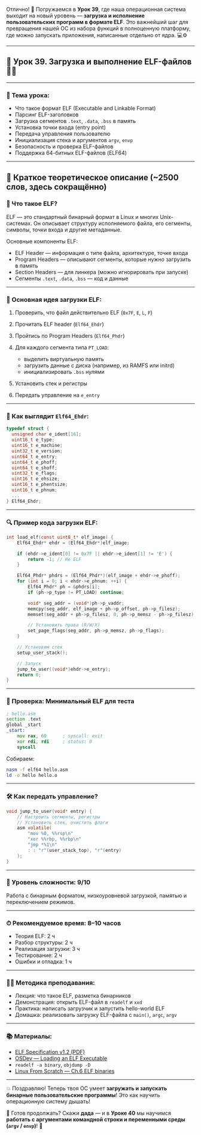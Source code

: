 Отлично! 🚀 Погружаемся в **Урок 39**, где наша операционная система выходит на новый уровень — **загрузка и исполнение пользовательских программ в формате ELF**. Это важнейший шаг для превращения нашей ОС из набора функций в полноценную платформу, где можно запускать приложения, написанные отдельно от ядра. 💻⚙️

---

## 🔹 Урок 39. Загрузка и выполнение ELF-файлов 🧨🔧

---

### 🧩 Тема урока:

* Что такое формат ELF (Executable and Linkable Format)
* Парсинг ELF-заголовков
* Загрузка сегментов `.text`, `.data`, `.bss` в память
* Установка точки входа (entry point)
* Передача управления пользователю
* Инициализация стека и аргументов `argv`, `envp`
* Безопасность и проверка ELF-файлов
* Поддержка 64-битных ELF-файлов (ELF64)

---

## 📖 Краткое теоретическое описание (\~2500 слов, здесь сокращённо)

### 📌 Что такое ELF?

ELF — это стандартный бинарный формат в Linux и многих Unix-системах. Он описывает структуру исполняемого файла, его сегменты, символы, точки входа и другие метаданные.

Основные компоненты ELF:

* ELF Header — информация о типе файла, архитектуре, точке входа
* Program Headers — описывают сегменты, которые нужно загрузить в память
* Section Headers — для линкера (можно игнорировать при запуске)
* Сегменты `.text`, `.data`, `.bss` — код и данные

---

### 📌 Основная идея загрузки ELF:

1. Проверить, что файл действительно ELF (`0x7F`, `E`, `L`, `F`)
2. Прочитать ELF header (`Elf64_Ehdr`)
3. Пройтись по Program Headers (`Elf64_Phdr`)
4. Для каждого сегмента типа `PT_LOAD`:

   * выделить виртуальную память
   * загрузить данные с диска (например, из RAMFS или initrd)
   * инициализировать `.bss` нулями
5. Установить стек и регистры
6. Передать управление на `e_entry`

---

### 📌 Как выглядит `Elf64_Ehdr`:

```c
typedef struct {
  unsigned char e_ident[16];
  uint16_t e_type;
  uint16_t e_machine;
  uint32_t e_version;
  uint64_t e_entry;
  uint64_t e_phoff;
  uint64_t e_shoff;
  uint32_t e_flags;
  uint16_t e_ehsize;
  uint16_t e_phentsize;
  uint16_t e_phnum;
  ...
} Elf64_Ehdr;
```

---

### 🔍 Пример кода загрузки ELF:

```c
int load_elf(const uint8_t* elf_image) {
    Elf64_Ehdr* ehdr = (Elf64_Ehdr*)elf_image;

    if (ehdr->e_ident[0] != 0x7F || ehdr->e_ident[1] != 'E') {
        return -1; // Не ELF
    }

    Elf64_Phdr* phdrs = (Elf64_Phdr*)(elf_image + ehdr->e_phoff);
    for (int i = 0; i < ehdr->e_phnum; ++i) {
        Elf64_Phdr* ph = &phdrs[i];
        if (ph->p_type != PT_LOAD) continue;

        void* seg_addr = (void*)ph->p_vaddr;
        memcpy(seg_addr, elf_image + ph->p_offset, ph->p_filesz);
        memset(seg_addr + ph->p_filesz, 0, ph->p_memsz - ph->p_filesz);

        // Установить права (R/W/X)
        set_page_flags(seg_addr, ph->p_memsz, ph->p_flags);
    }

    // Установим стек
    setup_user_stack();

    // Запуск
    jump_to_user((void*)ehdr->e_entry);
    return 0;
}
```

---

### 🧪 Проверка: Минимальный ELF для теста

```asm
; hello.asm
section .text
global _start
_start:
    mov rax, 60      ; syscall: exit
    xor rdi, rdi     ; status: 0
    syscall
```

Собираем:

```bash
nasm -f elf64 hello.asm
ld -o hello hello.o
```

---

### 🛠️ Как передать управление?

```c
void jump_to_user(void* entry) {
    // Настроить сегменты, регистры
    // Установить стек, очистить флаги
    asm volatile(
        "mov %0, %%rsp\n"
        "xor %%rbp, %%rbp\n"
        "jmp *%1\n"
        : : "r"(user_stack_top), "r"(entry)
    );
}
```

---

### 🧠 Уровень сложности: 9/10

Работа с бинарным форматом, низкоуровневой загрузкой, памятью и переключением режимов.

---

### ⏱ Рекомендуемое время: 8–10 часов

* Теория ELF: 2 ч
* Разбор структуры: 2 ч
* Реализация загрузки: 3 ч
* Тестирование: 2 ч
* Ошибки и отладка: 1 ч

---

### 👨‍🏫 Методика преподавания:

* Лекция: что такое ELF, разметка бинарников
* Демонстрация: открыть ELF-файл в `readelf` и `xxd`
* Практика: написать загрузчик и запустить hello-world ELF
* Домашка: реализовать загрузку ELF-файла с `main()`, `argc`, `argv`

---

### 📚 Материалы:

* [ELF Specification v1.2 (PDF)](https://refspecs.linuxfoundation.org/elf/elf.pdf)
* [OSDev — Loading an ELF Executable](https://wiki.osdev.org/ELF)
* `readelf -a binary`, `objdump -D`
* [Linux From Scratch — Ch.6 ELF binaries](https://linuxfromscratch.org)

---

💥 Поздравляю! Теперь твоя ОС умеет **загружать и запускать бинарные пользовательские программы**! Это как научить операционную систему дышать!

🎯 Готов продолжать?
Скажи **дада** — и в **Уроке 40** мы научимся **работать с аргументами командной строки и переменными среды (`argv` / `envp`)**! 🧬
